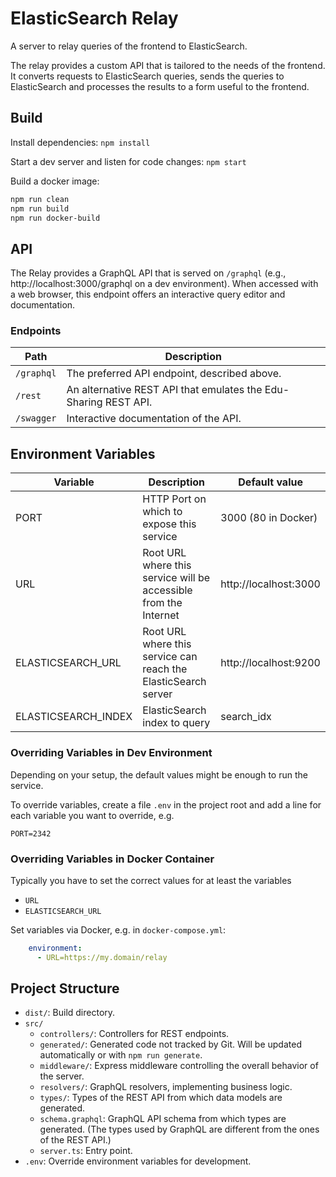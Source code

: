 # ElasticSearch Relay

A server to relay queries of the frontend to ElasticSearch.

The relay provides a custom API that is tailored to the needs of the frontend. It converts requests
to ElasticSearch queries, sends the queries to ElasticSearch and processes the results to a form
useful to the frontend.

## Build

Install dependencies: `npm install`

Start a dev server and listen for code changes: `npm start`

Build a docker image:

```bash
npm run clean
npm run build
npm run docker-build
```

## API

The Relay provides a GraphQL API that is served on `/graphql` (e.g., http://localhost:3000/graphql
on a dev environment). When accessed with a web browser, this endpoint offers an interactive query
editor and documentation.

### Endpoints

Path | Description
---- | -----------
`/graphql` | The preferred API endpoint, described above.
`/rest` | An alternative REST API that emulates the Edu-Sharing REST API.
`/swagger` | Interactive documentation of the API.

## Environment Variables

Variable | Description | Default value
-------- | ----------- | -------------------
PORT | HTTP Port on which to expose this service | 3000 (80 in Docker)
URL | Root URL where this service will be accessible from the Internet | http://localhost:3000
ELASTICSEARCH_URL | Root URL where this service can reach the ElasticSearch server | http://localhost:9200
ELASTICSEARCH_INDEX | ElasticSearch index to query | search_idx

### Overriding Variables in Dev Environment

Depending on your setup, the default values might be enough to run the service.

To override variables, create a file `.env` in the project root and add a line for each variable you want to override, e.g.

```
PORT=2342
```

### Overriding Variables in Docker Container

Typically you have to set the correct values for at least the variables

- `URL`
- `ELASTICSEARCH_URL`

Set variables via Docker, e.g. in `docker-compose.yml`:
```yml
    environment:
      - URL=https://my.domain/relay
```



## Project Structure

- `dist/`: Build directory.
- `src/`
    - `controllers/`: Controllers for REST endpoints.
    - `generated/`: Generated code not tracked by Git. Will be updated automatically or with `npm run generate`.
    - `middleware/`: Express middleware controlling the overall behavior of the server.
    - `resolvers/`: GraphQL resolvers, implementing business logic.
    - `types/`: Types of the REST API from which data models are generated.
    - `schema.graphql`: GraphQL API schema from which types are generated. (The types used by GraphQL are different from the ones of the REST API.)
    - `server.ts`: Entry point.
- `.env`: Override environment variables for development.